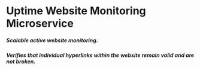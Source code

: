 # Uptime Website Monitoring Microservice
##### Scalable active website monitoring.
##### Verifies that individual hyperlinks within the website remain valid and are not broken.
